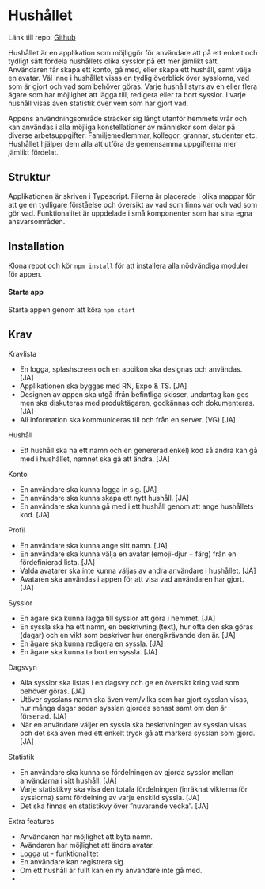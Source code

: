 # Hushållet

Länk till repo:
[Github](https://github.com/KSigurd/KROLF-household-app)

Hushållet är en applikation som möjliggör för användare att på ett enkelt och tydligt sätt fördela hushållets olika sysslor på ett mer jämlikt sätt. Användaren får skapa ett konto, gå med, eller skapa ett hushåll, samt välja en avatar. Väl inne i hushållet visas en tydlig överblick över sysslorna, vad som är gjort och vad som behöver göras. Varje hushåll styrs av en eller flera ägare som har möjlighet att lägga till, redigera eller ta bort sysslor. I varje hushåll visas även statistik över vem som har gjort vad.

Appens användningsområde sträcker sig långt utanför hemmets vrår och kan användas i alla möjliga konstellationer av människor som delar på diverse arbetsuppgifter. Familjemedlemmar, kollegor, grannar, studenter etc. Hushållet hjälper dem alla att utföra de gemensamma uppgifterna mer jämlikt fördelat.

## Struktur
Applikationen är skriven i Typescript. Filerna är placerade i olika mappar för att ge en tydligare förståelse och översikt av vad som finns var och vad som gör vad. 
Funktionalitet är uppdelade i små komponenter som har sina egna ansvarsområden. 

## Installation
Klona repot och kör `npm install` för att installera alla nödvändiga moduler för appen.

#### Starta app
Starta appen genom att köra `npm start`

## Krav
Kravlista
*	En logga, splashscreen och en appikon ska designas och användas. [JA]
*	Applikationen ska byggas med RN, Expo & TS. [JA]
*	Designen av appen ska utgå ifrån befintliga skisser, undantag kan ges men ska diskuteras med produktägaren, godkännas och dokumenteras. [JA]
*	All information ska kommuniceras till och från en server. (VG) [JA]

Hushåll
*	Ett hushåll ska ha ett namn och en genererad enkel) kod så andra kan gå med i hushållet, namnet ska gå att ändra. [JA]

Konto
*	En användare ska kunna logga in sig. [JA]
*	En användare ska kunna skapa ett nytt hushåll. [JA]
*	En användare ska kunna gå med i ett hushåll genom att ange hushållets kod. [JA]

Profil
*	En användare ska kunna ange sitt namn. [JA]
*	En användare ska kunna välja en avatar (emoji-djur + färg) från en fördefinierad lista. [JA]
*	Valda avatarer ska inte kunna väljas av andra användare i hushållet. [JA]
*	Avataren ska användas i appen för att visa vad användaren har gjort. [JA]

Sysslor
*	En ägare ska kunna lägga till sysslor att göra i hemmet. [JA]
*	En syssla ska ha ett namn, en beskrivning (text), hur ofta den ska göras (dagar) och en vikt som beskriver hur energikrävande den är. [JA]
*	En ägare ska kunna redigera en syssla. [JA]
*	En ägare ska kunna ta bort en syssla. [JA]

Dagsvyn
*	Alla sysslor ska listas i en dagsvy och ge en översikt kring vad som behöver göras. [JA]
*	Utöver sysslans namn ska även vem/vilka som har gjort sysslan visas, hur många dagar sedan sysslan gjordes senast samt om den är försenad. [JA]
*	När en användare väljer en syssla ska beskrivningen av sysslan visas och det ska även med ett enkelt tryck gå att markera sysslan som gjord. [JA]

Statistik
*	En användare ska kunna se fördelningen av gjorda sysslor mellan användarna i sitt hushåll. [JA]
*	Varje statistikvy ska visa den totala fördelningen (inräknat vikterna för sysslorna) samt fördelning av varje enskild syssla. [JA]
*	Det ska finnas en statistikvy över ”nuvarande vecka”. [JA]

Extra features
* Användaren har möjlighet att byta namn.
* Avändaren har möjlighet att ändra avatar.
* Logga ut - funktionalitet
* En användare kan registrera sig.
* Om ett hushåll är fullt kan en ny användare inte gå med.
* 
